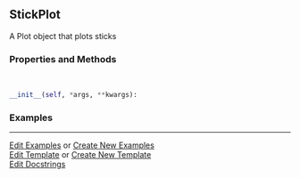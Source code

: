 ## <a id="McUtils.Plots.Plots.StickPlot">StickPlot</a>
A Plot object that plots sticks

### Properties and Methods
<a id="McUtils.Plots.Plots.StickPlot.__init__" class="docs-object-method">&nbsp;</a>
```python
__init__(self, *args, **kwargs): 
```

### Examples


___

[Edit Examples](https://github.com/McCoyGroup/References/edit/gh-pages/Documentation/examples/McUtils/Plots/Plots/StickPlot.md) or 
[Create New Examples](https://github.com/McCoyGroup/References/new/gh-pages/?filename=Documentation/examples/McUtils/Plots/Plots/StickPlot.md) <br/>
[Edit Template](https://github.com/McCoyGroup/References/edit/gh-pages/Documentation/templates/McUtils/Plots/Plots/StickPlot.md) or 
[Create New Template](https://github.com/McCoyGroup/References/new/gh-pages/?filename=Documentation/templates/McUtils/Plots/Plots/StickPlot.md) <br/>
[Edit Docstrings](https://github.com/McCoyGroup/McUtils/edit/master/Plots/Plots.py?message=Update%20Docs)